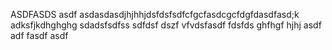 ASDFASDS
asdf asdasdasdjhjhhjdsfdsfsdfcfgcfasdcgcfdgfdasdfasd;k adksfjkdhghghg
sdadsfsdfss
sdfdsf
dszf
vfvdsfasdf
fdsfds
ghfhgf
hjhj
asdf
adf
fasdf
asdf
